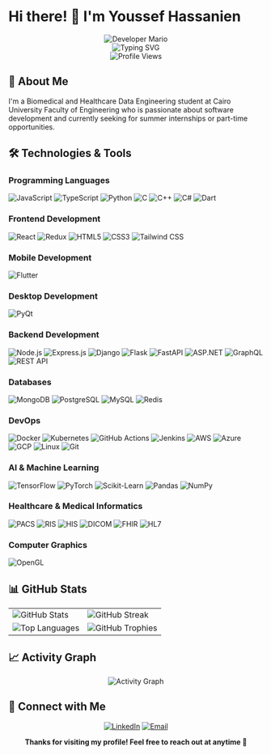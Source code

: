 # Hi there! 👋 I'm Youssef Hassanien

<div align="center">
    <img src="https://user-images.githubusercontent.com/22107794/139580686-887df369-edb8-4bc8-b607-4fbf6d7e4866.gif" alt="Developer Mario">
</div>

<div align="center">
  <img src="https://readme-typing-svg.herokuapp.com?font=Fira+Code&pause=1000&color=2F81F7&center=true&vCenter=true&width=435&lines=Software+Developer;Problem+Solver;Tech+Enthusiast;Always+Learning" alt="Typing SVG" />
</div>

<div align="center">
  <img src="https://komarev.com/ghpvc/?username=YoussefHassanien&label=Profile%20views&color=0e75b6&style=flat" alt="Profile Views" />
</div>

## 🚀 About Me

I'm a Biomedical and Healthcare Data Engineering student at Cairo University Faculty of Engineering who is passionate about software development and currently seeking for summer internships or part-time opportunities.

## 🛠️ Technologies & Tools

### Programming Languages

![JavaScript](https://img.shields.io/badge/-JavaScript-F7DF1E?style=flat-square&logo=javascript&logoColor=black)
![TypeScript](https://img.shields.io/badge/-TypeScript-3178C6?style=flat-square&logo=typescript&logoColor=white)
![Python](https://img.shields.io/badge/-Python-3776AB?style=flat-square&logo=python&logoColor=yellow)
![C](https://img.shields.io/badge/C-A8B9CC?style=flat-square&logo=c&logoColor=black)
![C++](https://img.shields.io/badge/C++-00599C?style=flat-square&logo=c%2B%2B&logoColor=white)
![C#](https://img.shields.io/badge/-C%23-239120?style=flat-square&logo=c-sharp&logoColor=white)
![Dart](https://img.shields.io/badge/-Dart-0175C2?style=flat-square&logo=dart&logoColor=white)

### Frontend Development

![React](https://img.shields.io/badge/-React-61DAFB?style=flat-square&logo=react&logoColor=black)
![Redux](https://img.shields.io/badge/-Redux-764ABC?style=flat-square&logo=redux&logoColor=white)
![HTML5](https://img.shields.io/badge/-HTML5-E34F26?style=flat-square&logo=html5&logoColor=white)
![CSS3](https://img.shields.io/badge/-CSS3-1572B6?style=flat-square&logo=css3&logoColor=white)
![Tailwind CSS](https://img.shields.io/badge/-Tailwind%20CSS-38B2AC?style=flat-square&logo=tailwind-css&logoColor=white)

### Mobile Development

![Flutter](https://img.shields.io/badge/-Flutter-02569B?style=flat-square&logo=flutter&logoColor=white)

### Desktop Development

![PyQt](https://img.shields.io/badge/-PyQt-41CD52?style=flat-square&logo=qt&logoColor=white)

### Backend Development

![Node.js](https://img.shields.io/badge/-Node.js-339933?style=flat-square&logo=node.js&logoColor=white)
![Express.js](https://img.shields.io/badge/-Express.js-000000?style=flat-square&logo=express&logoColor=white)
![Django](https://img.shields.io/badge/-Django-092E20?style=flat-square&logo=django&logoColor=white)
![Flask](https://img.shields.io/badge/-Flask-000000?style=flat-square&logo=flask&logoColor=white)
![FastAPI](https://img.shields.io/badge/-FastAPI-009688?style=flat-square&logo=fastapi&logoColor=white)
![ASP.NET](https://img.shields.io/badge/-ASP.NET-512BD4?style=flat-square&logo=dotnet&logoColor=white)
![GraphQL](https://img.shields.io/badge/-GraphQL-E10098?style=flat-square&logo=graphql&logoColor=white)
![REST API](https://img.shields.io/badge/-REST%20API-02569B?style=flat-square&logo=fastapi&logoColor=white)

### Databases

![MongoDB](https://img.shields.io/badge/-MongoDB-47A248?style=flat-square&logo=mongodb&logoColor=white)
![PostgreSQL](https://img.shields.io/badge/-PostgreSQL-336791?style=flat-square&logo=postgresql&logoColor=white)
![MySQL](https://img.shields.io/badge/-MySQL-4479A1?style=flat-square&logo=mysql&logoColor=white)
![Redis](https://img.shields.io/badge/-Redis-DC382D?style=flat-square&logo=redis&logoColor=white)

### DevOps

![Docker](https://img.shields.io/badge/-Docker-2496ED?style=flat-square&logo=docker&logoColor=white)
![Kubernetes](https://img.shields.io/badge/-Kubernetes-326CE5?style=flat-square&logo=kubernetes&logoColor=white)
![GitHub Actions](https://img.shields.io/badge/-GitHub%20Actions-2088FF?style=flat-square&logo=github-actions&logoColor=black)
![Jenkins](https://img.shields.io/badge/-Jenkins-D24939?style=flat-square&logo=jenkins&logoColor=black)
![AWS](https://img.shields.io/badge/-AWS-232F3E?style=flat-square&logo=amazon-aws&logoColor=white)
![Azure](https://img.shields.io/badge/-Azure-0078D4?style=flat-square&logo=microsoft-azure&logoColor=white)
![GCP](https://img.shields.io/badge/-GCP-4285F4?style=flat-square&logo=google-cloud&logoColor=white)
![Linux](https://img.shields.io/badge/-Linux-FCC624?style=flat-square&logo=linux&logoColor=black)
![Git](https://img.shields.io/badge/-Git-F05032?style=flat-square&logo=git&logoColor=white)

### AI & Machine Learning

![TensorFlow](https://img.shields.io/badge/-TensorFlow-FF6F00?style=flat-square&logo=tensorflow&logoColor=white)
![PyTorch](https://img.shields.io/badge/-PyTorch-EE4C2C?style=flat-square&logo=pytorch&logoColor=white)
![Scikit-Learn](https://img.shields.io/badge/-Scikit--Learn-F7931E?style=flat-square&logo=scikit-learn&logoColor=white)
![Pandas](https://img.shields.io/badge/-Pandas-150458?style=flat-square&logo=pandas&logoColor=white)
![NumPy](https://img.shields.io/badge/-NumPy-013243?style=flat-square&logo=numpy&logoColor=white)

### Healthcare & Medical Informatics

![PACS](https://img.shields.io/badge/-PACS-2E8B57?style=flat-square&logo=hospital-o&logoColor=white)
![RIS](https://img.shields.io/badge/-RIS-4682B4?style=flat-square&logo=stethoscope&logoColor=white)
![HIS](https://img.shields.io/badge/-HIS-DC143C?style=flat-square&logo=hospital&logoColor=white)
![DICOM](https://img.shields.io/badge/-DICOM-FF6347?style=flat-square&logo=medical-cross&logoColor=white)
![FHIR](https://img.shields.io/badge/-FHIR-FF8C00?style=flat-square&logo=fire&logoColor=white)
![HL7](https://img.shields.io/badge/-HL7-9932CC?style=flat-square&logo=healthcare&logoColor=white)

### Computer Graphics

![OpenGL](https://img.shields.io/badge/-OpenGL-5586A4?style=flat-square&logo=opengl&logoColor=white)

## 📊 GitHub Stats

<div align="center">
  <table>
    <tr>
      <td>
        <img src="https://github-readme-stats.vercel.app/api?username=YoussefHassanien&show_icons=true&theme=radical&hide_border=true&count_private=true" alt="GitHub Stats" />
      </td>
      <td>
        <img src="https://github-readme-streak-stats.herokuapp.com/?user=YoussefHassanien&theme=radical&hide_border=true" alt="GitHub Streak" />
      </td>
    </tr>
    <tr>
      <td>
        <img src="https://github-readme-stats.vercel.app/api/top-langs/?username=YoussefHassanien&layout=compact&theme=radical&hide_border=true" alt="Top Languages" />
      </td>
      <td>
        <img src="https://github-profile-trophy.vercel.app/?username=YoussefHassanien&theme=radical&no-frame=true&row=2&column=3" alt="GitHub Trophies" />
      </td>
    </tr>
  </table>
</div>

## 📈 Activity Graph

<div align="center">
  <img src="https://github-readme-activity-graph.vercel.app/graph?username=YoussefHassanien&theme=react-dark&hide_border=true" alt="Activity Graph" />
</div>

## 🤝 Connect with Me

<div align="center">
  
[![LinkedIn](https://img.shields.io/badge/-LinkedIn-0A66C2?style=for-the-badge&logo=linkedin&logoColor=white)](https://www.linkedin.com/in/youssef-hassanien/)
[![Email](https://img.shields.io/badge/-Email-D14836?style=for-the-badge&logo=gmail&logoColor=white)](mailto:youssef.ali01@eng-st.cu.edu.eg)

</div>

<div align="center">

**Thanks for visiting my profile! Feel free to reach out at anytime 🚀**

</div>
